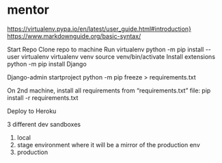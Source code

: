 # mentor
https://virtualenv.pypa.io/en/latest/user_guide.html#introduction}
https://www.markdownguide.org/basic-syntax/


Start Repo
Clone repo to machine
Run virtualenv
python -m pip install --user virtualenv
virtualenv venv
source venv/bin/activate
Install extensions
python -m pip install Django

Django-admin startproject <newprojectname>
python -m pip freeze > requirements.txt

On 2nd machine, install all requirements from “requirements.txt” file:
    pip install -r requirements.txt


Deploy to Heroku


3 different dev sandboxes
1. local
2. stage environment where it will be a mirror of the production env
3. production
